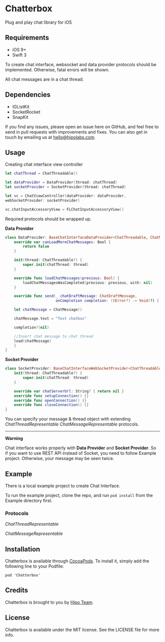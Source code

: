 # Chatterbox

Plug and play chat library for iOS

## Requirements

* iOS 9+
* Swift 3

To create chat interface, websocket and data provider protocols should be implemented. Otherwise, fatal errors will be shown. 

All chat messages are in a chat thread.


## Dependencies

* IGListKit
* SocketRocket
* SnapKit

If you find any issues, please open an issue here on GitHub, and feel free to send in pull requests with improvements and fixes. You can also get in touch by emailing us at [hello@hipolabs.com](mailto:hello@hipolabs.com).

## Usage

Creating chat interface view controller

```swift
let chatThread = ChatThreadable()

let dataProvider = DataProvider(thread: chatThread)
let socketProvider = SocketProvider(thread: chatThread)

let vc = ChatViewController(dataProvider: dataProvider,
webSocketProvider: socketProvider)

vc.chatInputAccessoryView = FLChatInputAccessoryView()
```

Required protocols should be wrapped up. 

**Data Provider**

```swift
class DataProvider: BaseChatInterfaceDataProvider<ChatThreadable, ChatMessage> {
    override var canLoadMoreChatMessages: Bool {
        return false
    }

    init(thread: ChatThreadable?) {
        super.init(chatThread: thread)
    }

    override func loadChatMessages(previous: Bool) {
        loadChatMessagesWasCompleted(previous: previous, with: nil)
    }

    override func send(_ chatDraftMessage: ChatDraftMessage,
                       onCompletion completion: ((Error?) -> Void)?) {

    let chatMessage = ChatMessage()

    chatMessage.text = "Test chatbox"

    completion?(nil)

    //Insert chat message to chat thread
    load(chatMessage)
    }
}
```

**Socket Provider**

```swift
class SocketProvider: BaseChatInterfaceWebSocketProvider<ChatThreadable> {
    init(thread: ChatThreadable?) {
        super.init(chatThread: thread)
    }

    override var chatServerUrl: String? { return nil }
    override func setupConnection() {}
    override func openConnection() {}
    override func closeConnection() {}
}

```

You can specify your message & thread object with extending *ChatThreadRepresentable* *ChatMessageRepresentable* protocols.

---
**Warning**

Chat interface works properly with **Data Provider** and **Socket Provider**. So if you want to use REST API instead of Socket, you need to follow Example project. Otherwise, your message may be seen twice.

## Example

There is a local example project to create Chat Interface. 

To run the example project, clone the repo, and run `pod install` from the Example directory first.

### Protocols 

*ChatThreadRepresentable*

*ChatMessageRepresentable*

## Installation

Chatterbox is available through [CocoaPods](http://cocoapods.org). To install
it, simply add the following line to your Podfile:

```
pod 'Chatterbox'
```

## Credits

Chatterbox is brought to you by [Hipo Team](http://hipolabs.com).

## License

Chatterbox is available under the MIT license. See the LICENSE file for more info.
